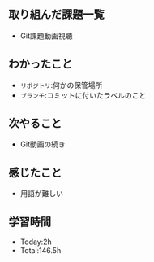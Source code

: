 ## 取り組んだ課題一覧
- Git課題動画視聴

## わかったこと
- `リポジトリ`:何かの保管場所
- `ブランチ`:コミットに付いたラベルのこと
  
## 次やること
- Git動画の続き
  
## 感じたこと
- 用語が難しい

## 学習時間
- Today:2h
- Total:146.5h
